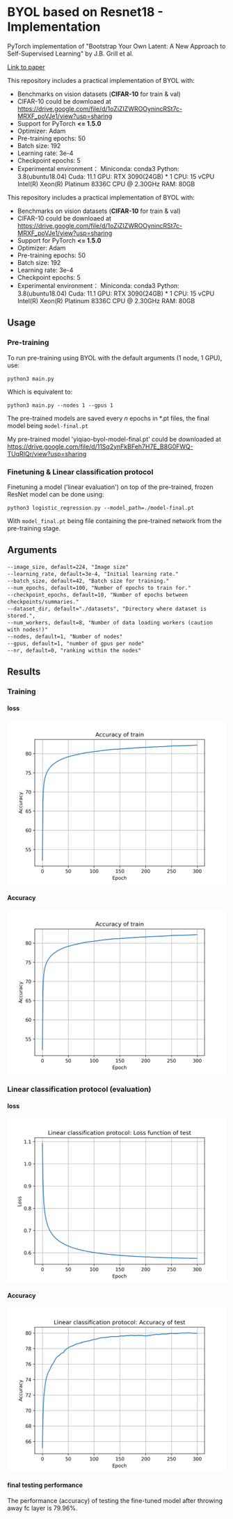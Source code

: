 # BYOL based on Resnet18 - Implementation
PyTorch implementation of "Bootstrap Your Own Latent: A New Approach to Self-Supervised Learning" by J.B. Grill et al.

[Link to paper](https://arxiv.org/abs/2006.07733)

This repository includes a practical implementation of BYOL with:
- Benchmarks on vision datasets (**CIFAR-10** for train & val)
- CIFAR-10 could be downloaed at https://drive.google.com/file/d/1oZiZIZWROOynincRSt7c-MRXF_poVJe1/view?usp=sharing
- Support for PyTorch **<= 1.5.0**
- Optimizer: Adam
- Pre-training epochs: 50
- Batch size: 192
- Learning rate: 3e-4
- Checkpoint epochs: 5
- Experimental environment：
Miniconda: conda3
Python: 3.8(ubuntu18.04)
Cuda: 11.1
GPU: RTX 3090(24GB) * 1
CPU: 15 vCPU Intel(R) Xeon(R) Platinum 8336C CPU @ 2.30GHz
RAM: 80GB


This repository includes a practical implementation of BYOL with:
- Benchmarks on vision datasets (**CIFAR-10** for train & val)
- CIFAR-10 could be downloaed at https://drive.google.com/file/d/1oZiZIZWROOynincRSt7c-MRXF_poVJe1/view?usp=sharing
- Support for PyTorch **<= 1.5.0**
- Optimizer: Adam
- Pre-training epochs: 50
- Batch size: 192
- Learning rate: 3e-4
- Checkpoint epochs: 5
- Experimental environment：
Miniconda: conda3
Python: 3.8(ubuntu18.04)
Cuda: 11.1
GPU: RTX 3090(24GB) * 1
CPU: 15 vCPU Intel(R) Xeon(R) Platinum 8336C CPU @ 2.30GHz
RAM: 80GB

## Usage
### Pre-training
To run pre-training using BYOL with the default arguments (1 node, 1 GPU), use:
```
python3 main.py
```

Which is equivalent to:
```
python3 main.py --nodes 1 --gpus 1
```
The pre-trained models are saved every *n* epochs in \*.pt files, the final model being `model-final.pt`

My pre-trained model 'yiqiao-byol-model-final.pt' could be downloaded at https://drive.google.com/file/d/11Sq2ynFkBFeh7H7E_B8G0FWQ-TUqRIQr/view?usp=sharing

### Finetuning & Linear classification protocol
Finetuning a model ('linear evaluation') on top of the pre-trained, frozen ResNet model can be done using:
```
python3 logistic_regression.py --model_path=./model-final.pt
```

With `model_final.pt` being file containing the pre-trained network from the pre-training stage.

## Arguments
```
--image_size, default=224, "Image size"
--learning_rate, default=3e-4, "Initial learning rate."
--batch_size, default=42, "Batch size for training."
--num_epochs, default=100, "Number of epochs to train for."
--checkpoint_epochs, default=10, "Number of epochs between checkpoints/summaries."
--dataset_dir, default="./datasets", "Directory where dataset is stored.",
--num_workers, default=8, "Number of data loading workers (caution with nodes!)"
--nodes, default=1, "Number of nodes"
--gpus, default=1, "number of gpus per node"
--nr, default=0, "ranking within the nodes"
```

## Results
### Training 
#### loss
![](BYOL-master/../figs/accuracy%20of%20train.png)
#### Accuracy
![](BYOL-master/../figs/accuracy%20of%20train.png)
### Linear classification protocol (evaluation) 
#### loss
![](BYOL-master/../figs/loss%20of%20test.png)
#### Accuracy
![](BYOL-master/../figs/accuracy%20of%20test.png)
#### final testing performance
The performance (accuracy) of testing the fine-tuned model after throwing away fc layer is 79.96%.

